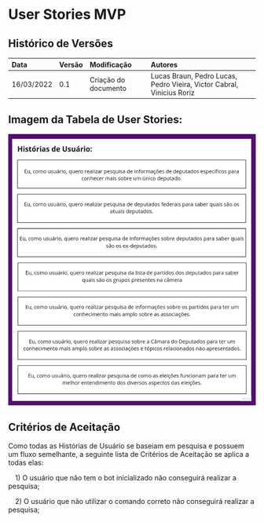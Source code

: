 # User Stories MVP

## Histórico de Versões
|Data|Versão|Modificação|Autores|
|:---|:-----|:----------|:------|
|16/03/2022|0.1|Criação do documento|Lucas Braun, Pedro Lucas, Pedro Vieira, Victor Cabral, Vinicius Roriz|


## Imagem da Tabela de User Stories:

<p align="center">
  <img src="https://github.com/FGAUnB-REQ-GM/2021.2-DepBot/blob/main/docs/assets/userStories_V1.jpg?raw=true">
</p>

## Critérios de Aceitação

 Como todas as Histórias de Usuário se baseiam em pesquisa e possuem um fluxo semelhante, a seguinte lista de Critérios de Aceitação se aplica a todas elas: 
	
 1) O usuário que não tem o bot inicializado não conseguirá realizar a pesquisa;

 2) O usuário que não utilizar o comando correto não conseguirá realizar a pesquisa;

